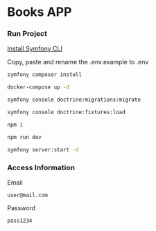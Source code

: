 # Books APP

### Run Project

[Install Symfony CLI](https://symfony.com/download)

Copy, paste and rename the .env.example to .env 

```bash
symfony composer install
```

```bash
docker-compose up -d
```

```bash
symfony console doctrine:migrations:migrate
```

```bash
symfony console doctrine:fixtures:load 
```

```bash
npm i
```

```bash
npm run dev
```

```bash
symfony server:start -d
```

### Access Information

Email
```
user@mail.com
```

Password
```
pass1234
```